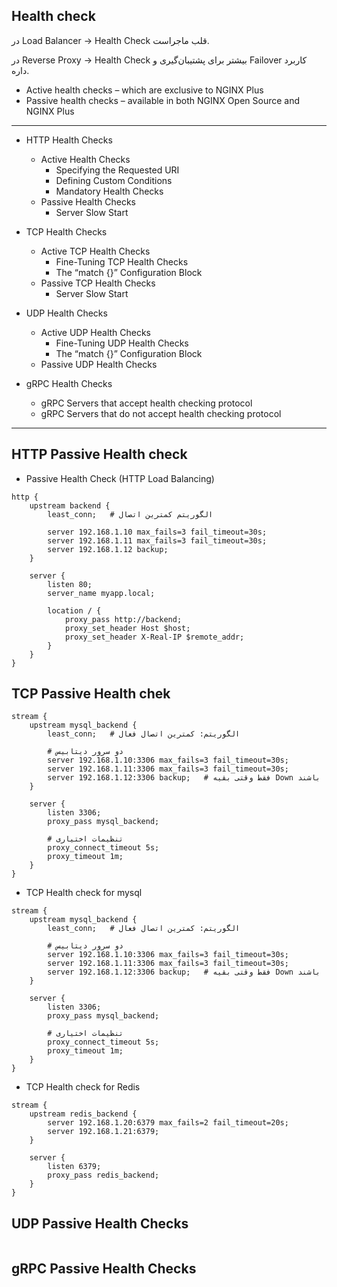 ## Health check
در Load Balancer → Health Check قلب ماجراست.

در Reverse Proxy → Health Check بیشتر برای پشتیبان‌گیری و Failover کاربرد داره.
- Active health checks – which are exclusive to NGINX Plus 
- Passive health checks – available in both NGINX Open Source and NGINX Plus 

----------------------------------------------------------------------------------------------------- 
- HTTP Health Checks
   * Active Health Checks 
      + Specifying the Requested URI
      + Defining Custom Conditions
      + Mandatory Health Checks
   * Passive Health Checks 
      + Server Slow Start 
- TCP Health Checks
   * Active TCP Health Checks
      + Fine-Tuning TCP Health Checks
      + The “match {}” Configuration Block
   * Passive TCP Health Checks
      + Server Slow Start

- UDP Health Checks
   * Active UDP Health Checks
      + Fine-Tuning UDP Health Checks
      + The “match {}” Configuration Block
   * Passive UDP Health Checks


- gRPC Health Checks
   * gRPC Servers that accept health checking protocol
   * gRPC Servers that do not accept health checking protocol

------------------------------------------------------------------------------------------------------------------
## HTTP Passive Health check
- Passive Health Check (HTTP Load Balancing)
```
http {
    upstream backend {
        least_conn;   # الگوریتم کمترین اتصال

        server 192.168.1.10 max_fails=3 fail_timeout=30s;
        server 192.168.1.11 max_fails=3 fail_timeout=30s;
        server 192.168.1.12 backup;
    }

    server {
        listen 80;
        server_name myapp.local;

        location / {
            proxy_pass http://backend;
            proxy_set_header Host $host;
            proxy_set_header X-Real-IP $remote_addr;
        }
    }
}
```

## TCP Passive Health chek
```
stream {
    upstream mysql_backend {
        least_conn;   # الگوریتم: کمترین اتصال فعال

        # دو سرور دیتابیس
        server 192.168.1.10:3306 max_fails=3 fail_timeout=30s;
        server 192.168.1.11:3306 max_fails=3 fail_timeout=30s;
        server 192.168.1.12:3306 backup;   # فقط وقتی بقیه Down باشند
    }

    server {
        listen 3306;
        proxy_pass mysql_backend;
        
        # تنظیمات اختیاری
        proxy_connect_timeout 5s;
        proxy_timeout 1m;
    }
}

```
- TCP Health check for mysql
```
stream {
    upstream mysql_backend {
        least_conn;   # الگوریتم: کمترین اتصال فعال

        # دو سرور دیتابیس
        server 192.168.1.10:3306 max_fails=3 fail_timeout=30s;
        server 192.168.1.11:3306 max_fails=3 fail_timeout=30s;
        server 192.168.1.12:3306 backup;   # فقط وقتی بقیه Down باشند
    }

    server {
        listen 3306;
        proxy_pass mysql_backend;
        
        # تنظیمات اختیاری
        proxy_connect_timeout 5s;
        proxy_timeout 1m;
    }
}
```
- TCP Health check for Redis
```
stream {
    upstream redis_backend {
        server 192.168.1.20:6379 max_fails=2 fail_timeout=20s;
        server 192.168.1.21:6379;
    }

    server {
        listen 6379;
        proxy_pass redis_backend;
    }
}

```

## UDP Passive Health Checks
```
```

## gRPC Passive Health Checks
```
```
